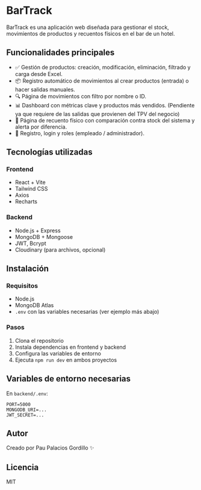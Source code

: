 # BarTrack

BarTrack es una aplicación web diseñada para gestionar el stock, movimientos de productos y recuentos físicos en el bar de un hotel. 

## Funcionalidades principales

- ✅ Gestión de productos: creación, modificación, eliminación, filtrado y carga desde Excel.
- 📦 Registro automático de movimientos al crear productos (entrada) o hacer salidas manuales.
- 🔍 Página de movimientos con filtro por nombre o ID.
- 📊 Dashboard con métricas clave y productos más vendidos. (Pendiente ya que requiere de las salidas que provienen del TPV del negocio)
- 🧮 Página de recuento físico con comparación contra stock del sistema y alerta por diferencia.
- 🔐 Registro, login y roles (empleado / administrador).

## Tecnologías utilizadas

### Frontend
- React + Vite
- Tailwind CSS
- Axios
- Recharts

### Backend
- Node.js + Express
- MongoDB + Mongoose
- JWT, Bcrypt
- Cloudinary (para archivos, opcional)

## Instalación

### Requisitos
- Node.js
- MongoDB Atlas
- `.env` con las variables necesarias (ver ejemplo más abajo)

### Pasos

1. Clona el repositorio
2. Instala dependencias en frontend y backend
3. Configura las variables de entorno
4. Ejecuta `npm run dev` en ambos proyectos

## Variables de entorno necesarias

En `backend/.env`:

```
PORT=5000
MONGODB_URI=...
JWT_SECRET=...

```

## Autor

Creado por Pau Palacios Gordillo ✨

## Licencia

MIT
